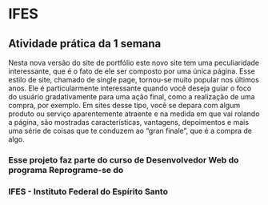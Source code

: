 # IFES

## Atividade prática da 1 semana

Nesta nova versão do site de portfólio este novo site tem uma peculiaridade interessante, 
que é o fato de ele ser composto por uma única página. Esse estilo de site, chamado de 
single page, tornou-se muito popular nos últimos anos. Ele é particularmente interessante 
quando você deseja guiar o foco do usuário gradativamente para uma ação final, como a 
realização de uma compra, por exemplo. Em sites desse tipo, você se depara com algum 
produto ou serviço aparentemente atraente e na medida em que vai rolando a página, são 
mostradas características, vantagens, depoimentos e mais uma série de coisas que te 
conduzem ao “gran finale”, que é a compra de algo.

### Esse projeto faz parte do curso de Desenvolvedor Web do programa Reprograme-se do
### IFES - Instituto Federal do Espírito Santo
